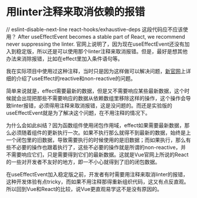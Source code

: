 # 用linter注释来取消依赖的报错

// eslint-disable-next-line react-hooks/exhaustive-deps
这段代码应不应该使用？
After useEffectEvent becomes a stable part of React, we recommend never suppressing the linter.
官网上说明了，因为现在useEffectEvent还没有加入到稳定版，所以还是可以使用那个linter注释来取消报错。但是，最好是想其他办法来消除报错，比如在effect里加入条件语句等。

我在实际项目中使用过这种注释，当时只是因为这样做可以解决问题，[新官网](https://react.dev/learn/separating-events-from-effects)上详细的介绍了useEffect的reactive和non-reactive的问题。

简单来说就是，effect需要最新的数据，但是又不需要响应某些最新数据，这个时候就会出现把那些不需要响应的数据从依赖数组里移除这样的操作，这个操作会导致linter报错，必须得用注释来取消报错，这是没问题的。而还是实验版的useEffectEvent就是为了解决这个问题，在不用注释的情况下。

为什么会如此纠结？因为函数组件使用闭包作用域，effect如果需要最新数据，那么必须随着组件的更新执行一次。如果不执行那么就得不到最新的数据，始终是上一个闭包里的旧数据，导致需要执行的时候使用的是旧数据；而如果执行，那么有些不必要的操作也跟着执行了，这些不必要的操作就是所谓的non-reactive，并不需要响应它们，只是需要得到它们的最新数据。这就是Vue官网上所说的React的一些对开发者不友好的地方，即一不小心就得到了旧的闭包数据。

在useEffectEvent加入稳定版之前，开发者有时需要用注释来取消linter的报错，这种开发体验有点tricky，而如果不用注释那得重新组织代码，这又有点反直观。所以回到Vue和React的比较，说Vue更直观易学这不是没有原因的。
